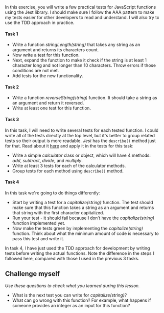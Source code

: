 In this exercise, you will write a few practical tests for JavaScript functions using the Jest library. I should make sure I follow the AAA pattern to make my tests easier for other developers to read and understand. I will also try to use the TDD approach in practice.

#### Task 1
- Write a function *stringLength(string)* that takes any string as an argument and returns its characters count.
- Now write a test for this function.
- Next, expand the function to make it check if the string is at least 1 character long and not longer than 10 characters. Throw errors if those conditions are not met.
- Add tests for the new functionality.

#### Task 2
- Write a function *reverseString(string)* function. It should take a string as an argument and return it reversed.
- Write at least one test for this function.

#### Task 3
In this task, I will need to write several tests for each tested function. I could write all of the tests directly at the top level, but it's better to group related tests so their output is more readable. *Jest* has the `describe()` method just for that. Read about it [here](https://jestjs.io/docs/api#describename-fn) and apply it in the tests for this task:

- Write a simple *calculator* class or object, which will have 4 methods: *add*, *subtract*, *divide*, and *multiply*.
- Write at least 3 tests for each of the calculator methods.
- Group tests for each method using `describe()` method.

#### Task 4 
In this task we're going to do things differently:
- Start by writing a test for a *capitalize(string)* function. The test should make sure that this function takes a string as an argument and returns that string with the first character capitalized.
- Run your test - it should fail because I don’t have the *capitalize(string)* function implemented yet.
- Now make the tests green by implementing the *capitalize(string)* function. Think about what the minimum amount of code is necessary to pass this test and write it.


In task 4, I have just used the TDD approach for development by writing tests before writing the actual functions. Note the difference in the steps I followed here, compared with those I used in the previous 3 tasks.

## Challenge myself

*Use these questions to check what you learned during this lesson.*
- What is the next test you can write for *capitalize(string)*?
- What can go wrong with this function? For example, what happens if someone provides an integer as an input for this function?
